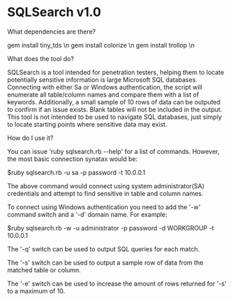 # SQLSearch v1.0

What dependencies are there?

gem install tiny_tds \n
gem install colorize \n
gem install trollop \n

What does the tool do?

SQLSearch is a tool intended for penetration testers, helping them to locate potentially sensitive information is large Microsoft SQL databases. Connecting with either Sa or Windows authentication, the script will enumerate all table/column names and compare them with a list of keywords. Additionally, a small sample of 10 rows of data can be outputed to confirm if an issue exists. Blank tables will not be included in the output. This tool is not intended to be used to navigate SQL databases, just simply to locate starting points where sensitive data may exist.

How do I use it?

You can issue 'ruby sqlsearch.rb --help' for a list of commands. However, the most basic connection synatax would be:

$ruby sqlsearch.rb -u sa -p password -t 10.0.0.1

The above command would connect using system administrator(SA) credentials and attempt to find sensitive in table and column names.

To connect using Windows authentication you need to add the '-w' command switch and a '-d' domain name. For example:

$ruby sqlsearch.rb -w -u administrator -p password -d WORKGROUP -t 10.0.0.1

The '-q' switch can be used to output SQL queries for each match.

The '-s' switch can be used to output a sample row of data from the matched table or column.

The '-e' switch can be used to increase the amount of rows returned for '-s' to a maximum of 10. 



